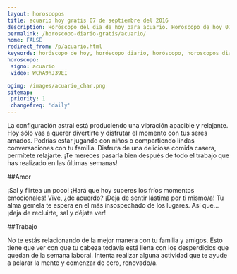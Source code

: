 ```yaml
---
layout: horoscopos
title: acuario hoy gratis 07 de septiembre del 2016 
description: Horóscopo del dia de hoy para acuario. Horoscopo de hoy 07 de septiembre del 2016. Las predicciones de amor, trabajo, vida personal gratis.
permalink: /horoscopo-diario-gratis/acuario/
home: FALSE
redirect_from: /p/acuario.html
keywords: horóscopo de hoy, horóscopo diario, horóscopo, horoscopos diarios gratis del dia de hoy, horóscopo diario gratis,horóscopo 2016, horóscopo esperanza gracia, horoscopo acuario hoy, horoscop, horóscopos gratis, horoscopo acuario, horoscopo acuario 2016, Tarot, Astrologia, Zodíaco, acuario, horoscopo gratis
horoscopo:
 signo: acuario
 video: WChA9hJ39EI

ogimg: /images/acuario_char.png
sitemap:
 priority: 1
 changefreq: 'daily'
---
```



La configuración astral está produciendo una vibración apacible y relajante. Hoy sólo vas a querer divertirte y disfrutar el momento con tus seres amados. Podrías estar jugando con niños o compartiendo lindas conversaciones con tu familia. Disfruta de una deliciosa comida casera, permítete relajarte. ¡Te mereces pasarla bien después de todo el trabajo que has realizado en las últimas semanas!

##Amor

¡Sal y flirtea un poco! ¡Hará que hoy superes los fríos momentos emocionales! Vive, ¿de acuerdo? ¡Deja de sentir lástima por ti mismo/a! Tu alma gemela te espera en el más insospechado de los lugares. Así que... ¡deja de recluirte, sal y déjate ver!

##Trabajo

No te estás relacionando de la mejor manera con tu familia y amigos. Esto tiene que ver con que tu cabeza todavía está llena con los desperdicios que quedan de la semana laboral. Intenta realizar alguna actividad que te ayude a aclarar la mente y comenzar de cero, renovado/a.